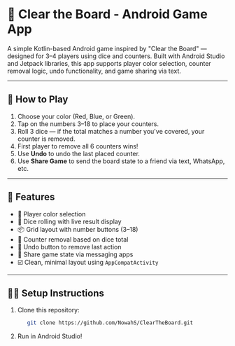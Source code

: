 # 🎲 Clear the Board - Android Game App

A simple Kotlin-based Android game inspired by "Clear the Board" — designed for 3–4 players using dice and counters. Built with Android Studio and Jetpack libraries, this app supports player color selection, counter removal logic, undo functionality, and game sharing via text.

---

## 📱 How to Play

1. Choose your color (Red, Blue, or Green).
2. Tap on the numbers 3–18 to place your counters.
3. Roll 3 dice — if the total matches a number you've covered, your counter is removed.
4. First player to remove all 6 counters wins!
5. Use **Undo** to undo the last placed counter.
6. Use **Share Game** to send the board state to a friend via text, WhatsApp, etc.

---

## 🚀 Features

- 🎨 Player color selection
- 🎲 Dice rolling with live result display
- 📦 Grid layout with number buttons (3–18)
- 🧼 Counter removal based on dice total
- 🔄 Undo button to remove last action
- 🔗 Share game state via messaging apps
- ☑️ Clean, minimal layout using `AppCompatActivity`

---

## 🧑‍💻 Setup Instructions

1. Clone this repository:
   ```bash
      git clone https://github.com/NowahS/ClearTheBoard.git
3. Run in Android Studio!
